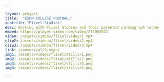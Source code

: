 ```yaml
---

layout: project
title:  "ESPN COLLEGE FOOTBALL"
subtitle: "Flixel Studios"
desc: Working with Flixel Studios and their patented cinemagraph technology, we had the pleasure of editing this piece for ESPN’s College Football Playoff Semifinals.<br><br>The spot was broadcast across the United States and Canada in late 2017.
embed: https://player.vimeo.com/video/275004922
video: /assets/videos/flixel/video/1.mp4
clip2: /assets/videos/flixel/video/2.mp4
clip3: /assets/videos/flixel/video/3.mp4
link: /commercial/3.espn/
img1: /assets/videos/flixel/stills/1.png
img2: /assets/videos/flixel/stills/2.png
img3: /assets/videos/flixel/stills/3.png
img4: /assets/videos/flixel/stills/4.png

---
```

